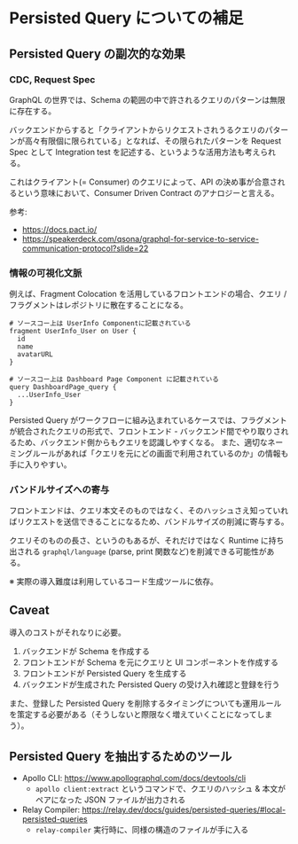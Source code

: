 # Persisted Query についての補足

## Persisted Query の副次的な効果

### CDC, Request Spec

GraphQL の世界では、Schema の範囲の中で許されるクエリのパターンは無限に存在する。

バックエンドからすると「クライアントからリクエストされうるクエリのパターンが高々有限個に限られている」となれば、その限られたパターンを Request Spec として Integration test を記述する、というような活用方法も考えられる。

これはクライアント(= Consumer) のクエリによって、API の決め事が合意されるという意味において、Consumer Driven Contract のアナロジーと言える。

参考:

- https://docs.pact.io/
- https://speakerdeck.com/qsona/graphql-for-service-to-service-communication-protocol?slide=22

### 情報の可視化文脈

例えば、Fragment Colocation を活用しているフロントエンドの場合、クエリ / フラグメントはレポジトリに散在することになる。

```gql
# ソースコー上は UserInfo Componentに記載されている
fragment UserInfo_User on User {
  id
  name
  avatarURL
}

# ソースコー上は Dashboard Page Component に記載されている
query DashboardPage_query {
  ...UserInfo_User
}
```

Persisted Query がワークフローに組み込まれているケースでは、フラグメントが統合されたクエリの形式で、フロントエンド - バックエンド間でやり取りされるため、バックエンド側からもクエリを認識しやすくなる。 また、適切なネーミングルールがあれば「クエリを元にどの画面で利用されているのか」の情報も手に入りやすい。

### バンドルサイズへの寄与

フロントエンドは、クエリ本文そのものではなく、そのハッシュさえ知っていればリクエストを送信できることになるため、バンドルサイズの削減に寄与する。

クエリそのものの長さ、というのもあるが、それだけではなく Runtime に持ち出される `graphql/language` (parse, print 関数など)を削減できる可能性がある。

※ 実際の導入難度は利用しているコード生成ツールに依存。

## Caveat

導入のコストがそれなりに必要。

1. バックエンドが Schema を作成する
1. フロントエンドが Schema を元にクエリと UI コンポーネントを作成する
1. フロントエンドが Persisted Query を生成する
1. バックエンドが生成された Persisted Query の受け入れ確認と登録を行う

また、登録した Persisted Query を削除するタイミングについても運用ルールを策定する必要がある（そうしないと際限なく増えていくことになってしまう）。

## Persisted Query を抽出するためのツール

- Apollo CLI: https://www.apollographql.com/docs/devtools/cli
  - `apollo client:extract` というコマンドで、クエリのハッシュ & 本文がペアになった JSON ファイルが出力される
- Relay Compiler: https://relay.dev/docs/guides/persisted-queries/#local-persisted-queries
  - `relay-compiler` 実行時に、同様の構造のファイルが手に入る
